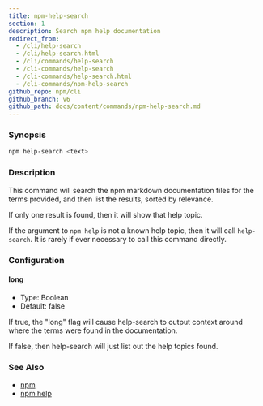 ```yaml
---
title: npm-help-search
section: 1
description: Search npm help documentation
redirect_from:
  - /cli/help-search
  - /cli/help-search.html
  - /cli/commands/help-search
  - /cli-commands/help-search
  - /cli-commands/help-search.html
  - /cli-commands/npm-help-search
github_repo: npm/cli
github_branch: v6
github_path: docs/content/commands/npm-help-search.md
---
```


### Synopsis

```bash
npm help-search <text>
```

### Description

This command will search the npm markdown documentation files for the
terms provided, and then list the results, sorted by relevance.

If only one result is found, then it will show that help topic.

If the argument to `npm help` is not a known help topic, then it will
call `help-search`.  It is rarely if ever necessary to call this
command directly.

### Configuration

#### long

* Type: Boolean
* Default: false

If true, the "long" flag will cause help-search to output context around
where the terms were found in the documentation.

If false, then help-search will just list out the help topics found.

### See Also

* [npm](/cli/v6/commands/npm)
* [npm help](/cli/v6/commands/npm-help)
